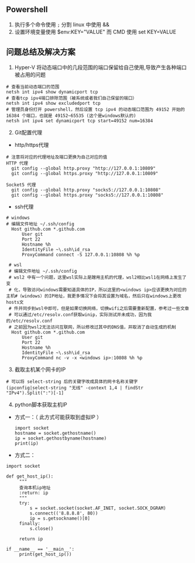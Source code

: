 
## Powershell
1. 执行多个命令使用 `;` 分割  linux 中使用 &&
2. 设置环境变量使用 $env:KEY="VALUE" 而 CMD 使用 set KEY=VALUE 
## 问题总结及解决方案
1. Hyper-V 将动态端口中的几段范围的端口保留给自己使用,导致产生各种端口被占用的问题
```shell
# 查看当前动态端口的范围
netsh int ipv4 show dynamicport tcp
# 查看tcp ipv4端口排除范围（被系统或者我们自己保留的端口）
netsh int ipv4 show excludedport tcp
# 管理员身份打开 powershell，然后设置 tcp ipv4 的动态端口范围为 49152 开始的 16384 个端口，也就是 49152~65535 (这个是windows默认的)
netsh int ipv4 set dynamicport tcp start=49152 num=16384
```

2. Git配置代理
  * http/https代理
  ```
  # 注意将对应的代理地址及端口更换为自己对应的值
  HTTP 代理
    git config --global http.proxy "http://127.0.0.1:10809"
    git config --global https.proxy "http://127.0.0.1:10809"

  Socket5 代理
    git config --global http.proxy "socks5://127.0.0.1:10808"
    git config --global https.proxy "socks5://127.0.0.1:10808"
  ```
  * ssh代理
  ```
  # windows
  # 编辑文件地址 ~/.ssh/config
    Host github.com *.github.com
        User git
        Port 22
        Hostname %h
        IdentityFile ~\.ssh\id_rsa
        ProxyCommand connect -S 127.0.0.1:10808 %h %p
    
   # wsl
   # 编辑文件地址 ~/.ssh/config
   # wsl2 中有一个问题，这里wsl实际上是蹭用主机的代理，wsl2相比wsl1在网络上发生了变
   # 化，导致访问windows需要知道具体的IP，所以这里的<windows ip>应该更换为对应的主机#（windows）的IP地址，我更多情况下会将其设置为域名，然后只在windows上更改hosts文
   # 件并同步到wsl中即可，但是如果切换网络，切换wifi之后需要重新配置，参考过一些文章
   # 可以通过/etc/resolv.conf获取winip，实际测试并未成功，因为我的/etc/resolv.conf
   # 之前因为wsl2无法访问互联网，所以修改过其中的DNS值，并取消了自动生成的机制
    Host github.com *.github.com
        User git
        Port 22
        Hostname %h
        IdentityFile ~\.ssh\id_rsa
        ProxyCommand nc -v -x <windows ip>:10808 %h %p
  ```
3. 截取主机某个网卡的IP
``` 
# 可以将 select-string 后的关键字改成具体的网卡名称关键字
(ipconfig|select-string "无线" -context 1,4 | findStr "IPv4").Split(":")[-1]
```
4. python脚本获取主机IP
  * 方式一：（ 此方式可能获取到虚拟IP ）
    ```
    import socket
    hostname = socket.gethostname()
    ip = socket.gethostbyname(hostname)
    print(ip)
    ```
   * 方式二：
   ```
   import socket

   def get_host_ip():
        """
        查询本机ip地址
        :return: ip
        """
        try:
            s = socket.socket(socket.AF_INET, socket.SOCK_DGRAM)
            s.connect(('8.8.8.8', 80))
            ip = s.getsockname()[0]
        finally:
            s.close()

        return ip

   if __name__ == '__main__':
        print(get_host_ip())
   ```
  